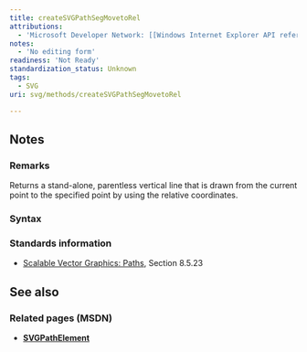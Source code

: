 ```yaml
---
title: createSVGPathSegMovetoRel
attributions:
  - 'Microsoft Developer Network: [[Windows Internet Explorer API reference](http://msdn.microsoft.com/en-us/library/ie/hh828809%28v=vs.85%29.aspx) Article]'
notes:
  - 'No editing form'
readiness: 'Not Ready'
standardization_status: Unknown
tags:
  - SVG
uri: svg/methods/createSVGPathSegMovetoRel

---
```

## <span>Notes</span>

### <span>Remarks</span>

Returns a stand-alone, parentless vertical line that is drawn from the current point to the specified point by using the relative coordinates.

### <span>Syntax</span>

### <span>Standards information</span>

-   [Scalable Vector Graphics: Paths](http://go.microsoft.com/fwlink/p/?linkid=204736), Section 8.5.23

## <span>See also</span>

### <span>Related pages (MSDN)</span>

-   [**SVGPathElement**](/svg/elements/path)

